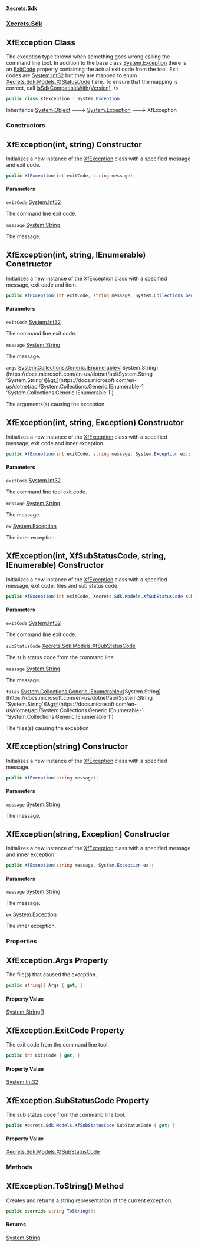 #### [Xecrets.Sdk](index.md 'index')
### [Xecrets.Sdk](Xecrets.Sdk.md 'Xecrets.Sdk')

## XfException Class

The exception type thrown when something goes wrong calling the command line tool. In addition to the base class
[System.Exception](https://docs.microsoft.com/en-us/dotnet/api/System.Exception 'System.Exception') there is an [ExitCode](Xecrets.Sdk.XfException.md#Xecrets.Sdk.XfException.ExitCode 'Xecrets.Sdk.XfException.ExitCode') property containing the actual exit code from the
tool. Exit codes are [System.Int32](https://docs.microsoft.com/en-us/dotnet/api/System.Int32 'System.Int32') but they are mapped to enum [Xecrets.Sdk.Models.XfStatusCode](https://docs.microsoft.com/en-us/dotnet/api/Xecrets.Sdk.Models.XfStatusCode 'Xecrets.Sdk.Models.XfStatusCode') here. To ensure
that the mapping is correct, call [IsSdkCompatibleWith(Version)](Xecrets.Sdk.Abstractions.md#Xecrets.Sdk.Abstractions.IXfApi.IsSdkCompatibleWith(System.Version) 'Xecrets.Sdk.Abstractions.IXfApi.IsSdkCompatibleWith(System.Version)') ./>

```csharp
public class XfException : System.Exception
```

Inheritance [System.Object](https://docs.microsoft.com/en-us/dotnet/api/System.Object 'System.Object') &#129106; [System.Exception](https://docs.microsoft.com/en-us/dotnet/api/System.Exception 'System.Exception') &#129106; XfException
### Constructors

<a name='Xecrets.Sdk.XfException.XfException(int,string)'></a>

## XfException(int, string) Constructor

Initializes a new instance of the [XfException](Xecrets.Sdk.XfException.md 'Xecrets.Sdk.XfException') class with a specified message and exit code.

```csharp
public XfException(int exitCode, string message);
```
#### Parameters

<a name='Xecrets.Sdk.XfException.XfException(int,string).exitCode'></a>

`exitCode` [System.Int32](https://docs.microsoft.com/en-us/dotnet/api/System.Int32 'System.Int32')

The command line exit code.

<a name='Xecrets.Sdk.XfException.XfException(int,string).message'></a>

`message` [System.String](https://docs.microsoft.com/en-us/dotnet/api/System.String 'System.String')

The message.

<a name='Xecrets.Sdk.XfException.XfException(int,string,System.Collections.Generic.IEnumerable_string_)'></a>

## XfException(int, string, IEnumerable<string>) Constructor

Initializes a new instance of the [XfException](Xecrets.Sdk.XfException.md 'Xecrets.Sdk.XfException') class with a specified message, exit code and item.

```csharp
public XfException(int exitCode, string message, System.Collections.Generic.IEnumerable<string> args);
```
#### Parameters

<a name='Xecrets.Sdk.XfException.XfException(int,string,System.Collections.Generic.IEnumerable_string_).exitCode'></a>

`exitCode` [System.Int32](https://docs.microsoft.com/en-us/dotnet/api/System.Int32 'System.Int32')

The command line exit code.

<a name='Xecrets.Sdk.XfException.XfException(int,string,System.Collections.Generic.IEnumerable_string_).message'></a>

`message` [System.String](https://docs.microsoft.com/en-us/dotnet/api/System.String 'System.String')

The message.

<a name='Xecrets.Sdk.XfException.XfException(int,string,System.Collections.Generic.IEnumerable_string_).args'></a>

`args` [System.Collections.Generic.IEnumerable&lt;](https://docs.microsoft.com/en-us/dotnet/api/System.Collections.Generic.IEnumerable-1 'System.Collections.Generic.IEnumerable`1')[System.String](https://docs.microsoft.com/en-us/dotnet/api/System.String 'System.String')[&gt;](https://docs.microsoft.com/en-us/dotnet/api/System.Collections.Generic.IEnumerable-1 'System.Collections.Generic.IEnumerable`1')

The arguments(s) causing the exception

<a name='Xecrets.Sdk.XfException.XfException(int,string,System.Exception)'></a>

## XfException(int, string, Exception) Constructor

Initializes a new instance of the [XfException](Xecrets.Sdk.XfException.md 'Xecrets.Sdk.XfException') class with a specified message, exit code and inner exception.

```csharp
public XfException(int exitCode, string message, System.Exception ex);
```
#### Parameters

<a name='Xecrets.Sdk.XfException.XfException(int,string,System.Exception).exitCode'></a>

`exitCode` [System.Int32](https://docs.microsoft.com/en-us/dotnet/api/System.Int32 'System.Int32')

The command line tool exit code.

<a name='Xecrets.Sdk.XfException.XfException(int,string,System.Exception).message'></a>

`message` [System.String](https://docs.microsoft.com/en-us/dotnet/api/System.String 'System.String')

The message.

<a name='Xecrets.Sdk.XfException.XfException(int,string,System.Exception).ex'></a>

`ex` [System.Exception](https://docs.microsoft.com/en-us/dotnet/api/System.Exception 'System.Exception')

The inner exception.

<a name='Xecrets.Sdk.XfException.XfException(int,Xecrets.Sdk.Models.XfSubStatusCode,string,System.Collections.Generic.IEnumerable_string_)'></a>

## XfException(int, XfSubStatusCode, string, IEnumerable<string>) Constructor

Initializes a new instance of the [XfException](Xecrets.Sdk.XfException.md 'Xecrets.Sdk.XfException') class with a specified message, exit code, files
and sub status code.

```csharp
public XfException(int exitCode, Xecrets.Sdk.Models.XfSubStatusCode subStatusCode, string message, System.Collections.Generic.IEnumerable<string> files);
```
#### Parameters

<a name='Xecrets.Sdk.XfException.XfException(int,Xecrets.Sdk.Models.XfSubStatusCode,string,System.Collections.Generic.IEnumerable_string_).exitCode'></a>

`exitCode` [System.Int32](https://docs.microsoft.com/en-us/dotnet/api/System.Int32 'System.Int32')

The command line exit code.

<a name='Xecrets.Sdk.XfException.XfException(int,Xecrets.Sdk.Models.XfSubStatusCode,string,System.Collections.Generic.IEnumerable_string_).subStatusCode'></a>

`subStatusCode` [Xecrets.Sdk.Models.XfSubStatusCode](https://docs.microsoft.com/en-us/dotnet/api/Xecrets.Sdk.Models.XfSubStatusCode 'Xecrets.Sdk.Models.XfSubStatusCode')

The sub status code from the command line.

<a name='Xecrets.Sdk.XfException.XfException(int,Xecrets.Sdk.Models.XfSubStatusCode,string,System.Collections.Generic.IEnumerable_string_).message'></a>

`message` [System.String](https://docs.microsoft.com/en-us/dotnet/api/System.String 'System.String')

The message.

<a name='Xecrets.Sdk.XfException.XfException(int,Xecrets.Sdk.Models.XfSubStatusCode,string,System.Collections.Generic.IEnumerable_string_).files'></a>

`files` [System.Collections.Generic.IEnumerable&lt;](https://docs.microsoft.com/en-us/dotnet/api/System.Collections.Generic.IEnumerable-1 'System.Collections.Generic.IEnumerable`1')[System.String](https://docs.microsoft.com/en-us/dotnet/api/System.String 'System.String')[&gt;](https://docs.microsoft.com/en-us/dotnet/api/System.Collections.Generic.IEnumerable-1 'System.Collections.Generic.IEnumerable`1')

The files(s) causing the exception

<a name='Xecrets.Sdk.XfException.XfException(string)'></a>

## XfException(string) Constructor

Initializes a new instance of the [XfException](Xecrets.Sdk.XfException.md 'Xecrets.Sdk.XfException') class with a specified message.

```csharp
public XfException(string message);
```
#### Parameters

<a name='Xecrets.Sdk.XfException.XfException(string).message'></a>

`message` [System.String](https://docs.microsoft.com/en-us/dotnet/api/System.String 'System.String')

The message.

<a name='Xecrets.Sdk.XfException.XfException(string,System.Exception)'></a>

## XfException(string, Exception) Constructor

Initializes a new instance of the [XfException](Xecrets.Sdk.XfException.md 'Xecrets.Sdk.XfException') class with a specified message and inner exception.

```csharp
public XfException(string message, System.Exception ex);
```
#### Parameters

<a name='Xecrets.Sdk.XfException.XfException(string,System.Exception).message'></a>

`message` [System.String](https://docs.microsoft.com/en-us/dotnet/api/System.String 'System.String')

The message.

<a name='Xecrets.Sdk.XfException.XfException(string,System.Exception).ex'></a>

`ex` [System.Exception](https://docs.microsoft.com/en-us/dotnet/api/System.Exception 'System.Exception')

The inner exception.
### Properties

<a name='Xecrets.Sdk.XfException.Args'></a>

## XfException.Args Property

The file(s) that caused the exception.

```csharp
public string[] Args { get; }
```

#### Property Value
[System.String](https://docs.microsoft.com/en-us/dotnet/api/System.String 'System.String')[[]](https://docs.microsoft.com/en-us/dotnet/api/System.Array 'System.Array')

<a name='Xecrets.Sdk.XfException.ExitCode'></a>

## XfException.ExitCode Property

The exit code from the command line tool.

```csharp
public int ExitCode { get; }
```

#### Property Value
[System.Int32](https://docs.microsoft.com/en-us/dotnet/api/System.Int32 'System.Int32')

<a name='Xecrets.Sdk.XfException.SubStatusCode'></a>

## XfException.SubStatusCode Property

The sub status code from the command line tool.

```csharp
public Xecrets.Sdk.Models.XfSubStatusCode SubStatusCode { get; }
```

#### Property Value
[Xecrets.Sdk.Models.XfSubStatusCode](https://docs.microsoft.com/en-us/dotnet/api/Xecrets.Sdk.Models.XfSubStatusCode 'Xecrets.Sdk.Models.XfSubStatusCode')
### Methods

<a name='Xecrets.Sdk.XfException.ToString()'></a>

## XfException.ToString() Method

Creates and returns a string representation of the current exception.

```csharp
public override string ToString();
```

#### Returns
[System.String](https://docs.microsoft.com/en-us/dotnet/api/System.String 'System.String')